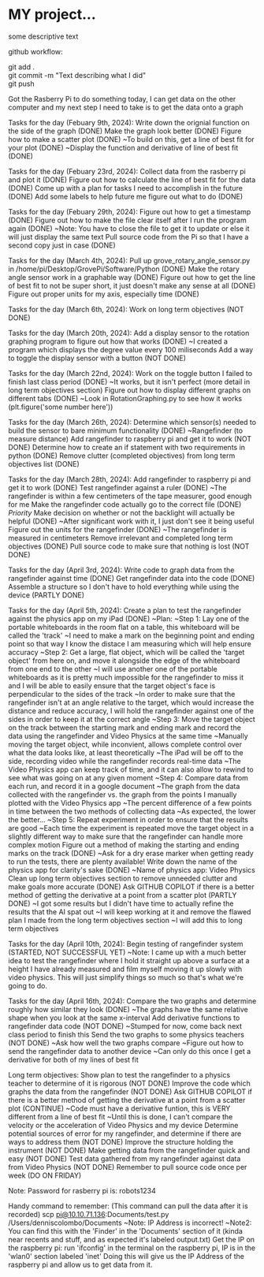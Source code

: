 # MY project...

some descriptive text

github workflow:

git add .  
git commit -m "Text describing what I did"  
git push  

Got the Rasberry Pi to do something today, I can get data on the other computer and my next step I need to take is to get the data onto a graph

Tasks for the day (Febuary 9th, 2024):
    Write down the orignial function on the side of the graph (DONE)
    Make the graph look better (DONE)
    Figure how to make a scatter plot (DONE)
        ~To build on this, get a line of best fit for your plot (DONE)
        ~Display the function and derivative of line of best fit (DONE)

Tasks for the day (Febuary 23rd, 2024):
    Collect data from the rasberry pi and plot it (DONE)
    Figure out how to calculate the line of best fit for the data (DONE)
    Come up with a plan for tasks I need to accomplish in the future (DONE)
    Add some labels to help future me figure out what to do (DONE)

Tasks for the day (Febuary 29th, 2024):
    Figure out how to get a timestamp (DONE)
    Figure out how to make the file clear itself after I run the program again (DONE)
        ~Note: You have to close the file to get it to update or else it will just display the same text
    Pull source code from the Pi so that I have a second copy just in case (DONE)

Tasks for the day (March 4th, 2024):
    Pull up grove_rotary_angle_sensor.py in /home/pi/Desktop/GrovePi/Software/Python (DONE)
    Make the rotary angle sensor work in a graphable way (DONE)
    Figure out how to get the line of best fit to not be super short, it just doesn't make any sense at all (DONE)
    Figure out proper units for my axis, especially time (DONE)

Tasks for the day (March 6th, 2024):
    Work on long term objectives (NOT DONE)

Tasks for the day (March 20th, 2024):
    Add a display sensor to the rotation graphing program to figure out how that works (DONE)
        ~I created a program which displays the degree value every 100 miliseconds
    Add a way to toggle the display sensor with a button (NOT DONE)

Tasks for the day (March 22nd, 2024):
    Work on the toggle button I failed to finish last class period (DONE)
        ~It works, but it isn't perfect (more detail in long term objectives section)
    Figure out how to display different graphs on different tabs (DONE)
        ~Look in RotationGraphing.py to see how it works (plt.figure('some number here'))

Tasks for the day (March 26th, 2024):
    Determine which sensor(s) needed to build the sensor to bare minimum functionality (DONE)
        ~Rangefinder (to measure distance)
    Add rangefinder to raspberry pi and get it to work (NOT DONE)
    Determine how to create an if statement with two requirements in python (DONE)
    Remove clutter (completed objectives) from long term objectives list (DONE)

Tasks for the day (March 28th, 2024):
    Add rangefinder to raspberry pi and get it to work (DONE)
    Test rangefinder against a ruler (DONE)
        ~The rangefinder is within a few centimeters of the tape measurer, good enough for me
    Make the rangefinder code actually go to the correct file (DONE) *Priority*
    Make decision on whether or not the backlight will actually be helpful (DONE)
        ~After significant work with it, I just don't see it being useful
    Figure out the units for the rangefinder (DONE)
        ~The rangefinder is measured in centimeters
    Remove irrelevant and completed long term objectives (DONE)
    Pull source code to make sure that nothing is lost (NOT DONE)

Tasks for the day (April 3rd, 2024):
    Write code to graph data from the rangefinder against time (DONE)
    Get rangefinder data into the code (DONE)
    Assemble a structure so I don't have to hold everything while using the device (PARTLY DONE)

Tasks for the day (April 5th, 2024):
    Create a plan to test the rangefinder against the physics app on my iPad (DONE)
        ~Plan:
            ~Step 1: Lay one of the portable whiteboards in the room flat on a table, this whiteboard will be called the 'track'
                ~I need to make a mark on the beginning point and ending point so that way I know the distace I am measuring which will help ensure accuracy
            ~Step 2: Get a large, flat object, which will be called the 'target object' from here on, and move it alongside the edge of the whiteboard from one end to the other
                ~I will use another one of the portable whiteboards as it is pretty much impossible for the rangefinder to miss it and I will be able to easily ensure that the target object's face is perpendicular to the sides of the track
                ~In order to make sure that the rangefinder isn't at an angle relative to the target, which would increase the distance and reduce accuracy, I will hold the rangefinder against one of the sides in order to keep it at the correct angle
            ~Step 3: Move the target object on the track between the starting mark and ending mark and record the data using the rangefinder and Video Physics at the same time
                ~Manually moving the target object, while inconvient, allows complete control over what the data looks like, at least theoretically
                ~The iPad will be off to the side, recording video while the rangefinder records real-time data
                ~The Video Physics app can keep track of time, and it can also allow to rewind to see what was going on at any given moment
            ~Step 4: Compare data from each run, and record it in a google document
                ~The graph from the data collected with the rangefinder vs. the graph from the points I manually plotted with the Video Physics app
                ~The percent difference of a few points in time between the two methods of collecting data
                    ~As expected, the lower the better...
            ~Step 5: Repeat experiment in order to ensure that the results are good
                ~Each time the experiment is repeated move the target object in a slightly different way to make sure that the rangefinder can handle more complex motion
    Figure out a method of making the starting and ending marks on the track (DONE)
        ~Ask for a dry erase marker when getting ready to run the tests, there are plenty available!
    Write down the name of the physics app for clarity's sake (DONE)
        ~Name of physics app: Video Physics
    Clean up long term objectives section to remove unneeded clutter and make goals more accurate (DONE)
    Ask GITHUB COPILOT if there is a better method of getting the derivative at a point from a scatter plot (PARTLY DONE)
        ~I got some results but I didn't have time to actually refine the results that the AI spat out
        ~I will keep working at it and remove the flawed plan I made from the long term objectives section
        ~I will add this to long term objectives

Tasks for the day (April 10th, 2024):
    Begin testing of rangefinder system (STARTED, NOT SUCCESSFUL YET)
        ~Note: I came up with a much better idea to test the rangefinder where I hold it straight up above a surface at a height I have already measured and film myself moving it up slowly with video physics. This will just simplify things so much so that's what we're going to do.

Tasks for the day (April 16th, 2024):
    Compare the two graphs and determine roughly how similar they look (DONE)
        ~The graphs have the same relative shape when you look at the same x-interval
    Add derivative functions to rangefinder data code (NOT DONE)
        ~Stumped for now, come back next class period to finish this
    Send the two graphs to some physics teachers (NOT DONE)
        ~Ask how well the two graphs compare
        ~Figure out how to send the rangefinder data to another device
        ~Can only do this once I get a derivative for both of my lines of best fit

Long term objectives:
    Show plan to test the rangefinder to a physics teacher to determine of it is rigorous (NOT DONE)
    Improve the code which graphs the data from the rangefinder (NOT DONE)
    Ask GITHUB COPILOT if there is a better method of getting the derivative at a point from a scatter plot (CONTINUE)
        ~Code must have a derivative funtion, this is VERY different from a line of best fit
            ~Until this is done, I can't compare the velocity or the acceleration of Video Physics and my device
    Determine potential sources of error for my rangefinder, and determine if there are ways to address them (NOT DONE)
    Improve the structure holding the instrument (NOT DONE)
    Make getting data from the rangefinder quick and easy (NOT DONE)
    Test data gathered from my rangefinder against data from Video Physics (NOT DONE)
    Remember to pull source code once per week (DO ON FRIDAY)

Note: Password for rasberry pi is: robots1234

Handy command to remember: (This command can pull the data after it is recorded)
scp pi@10.10.71.136:Documents/test.py /Users/denniscolombo/Documents
    ~Note: IP Address is incorrect!
    ~Note2: You can find this with the 'Finder' in the 'Documents' section of it (kinda near recents and stuff, and as expected it's labeled output.txt)
Get the IP on the raspberry pi:
run 'ifconfig' in the terminal on the raspberry pi, IP is in the 'wlan0' section labeled 'inet'
Doing this will give us the IP Address of the raspberry pi and allow us to get data from it.